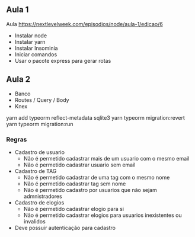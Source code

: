 ## Aula 1
Aula https://nextlevelweek.com/episodios/node/aula-1/edicao/6

 * Instalar node
 * Instalar yarn
 * Instalar Insominia
 * Iniciar comandos
 * Usar o pacote express para gerar rotas

 ## Aula 2
 
 * Banco
 * Routes / Query / Body
 * Knex

yarn add typeorm reflect-metadata sqlite3
yarn typeorm migration:revert
yarn typeorm migration:run

### Regras
* Cadastro de usuario
    * Não é permetido cadastrar mais de um usuario com o mesmo email
    * Não é permetido cadastrar usuario sem email
* Cadastro de TAG
    * Não é permetido cadastrar de uma tag com o mesmo nome
    * Não é permetido cadastrar tag sem nome
    * Não é permetido cadastro por usuarios que não sejam admnistradores
* Cadastro de elogios
    * Não é permetido cadastrar elogio para si
    * Não é permetido cadastrar elogios para usuarios inexistentes ou invalidos
* Deve possuir autenticação para cadastro